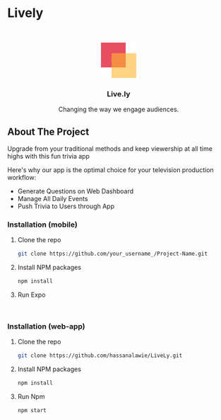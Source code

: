 # Lively

<br />
<p align="center">
  <a href="https://github.com/othneildrew/Best-README-Template">
    <img src="assets/logo.png" alt="Logo" width="80" height="80">
  </a>

  <h3 align="center">Live.ly</h3>

  <p align="center">
    Changing the way we engage audiences.
</p>

## About The Project

Upgrade from your traditional methods and keep viewership at all time highs with this fun trivia app

Here's why our app is the optimal choice for your television production workflow:
* Generate Questions on Web Dashboard
* Manage All Daily Events 
* Push Trivia to Users through App

### Installation (mobile)

1. Clone the repo
   ```sh
   git clone https://github.com/your_username_/Project-Name.git
   ```
3. Install NPM packages
   ```sh
   npm install
   ```
4. Run Expo 
   ```JS
   
   
### Installation (web-app)

1. Clone the repo
   ```sh
   git clone https://github.com/hassanalawie/LiveLy.git
   ```
3. Install NPM packages
   ```sh
   npm install
   ```
4. Run Npm 
   ```JS
   npm start
   ```
